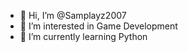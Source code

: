 - 👋 Hi, I’m @Samplayz2007
- 👀 I’m interested in Game Development
- 🌱 I’m currently learning Python

<!---
Samplayz2007/Samplayz2007 is a ✨ special ✨ repository because its `README.md` (this file) appears on your GitHub profile.
You can click the Preview link to take a look at your changes.
--->

